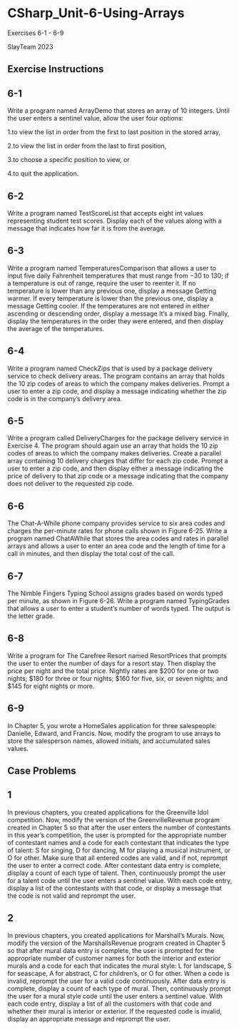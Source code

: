 # CSharp_Unit-6-Using-Arrays
Exercises 6-1 - 6-9

SlayTeam 2023

Exercise Instructions
----------------------------
6-1
--
Write a program named ArrayDemo that stores an array of 10 integers. Until the user enters a sentinel value, allow the user four options:

1.to view the list in order from the first to last position in the stored array,

2.to view the list in order from the last to first position,

3.to choose a specific position to view, or

4.to quit the application.

6-2
--
Write a program named TestScoreList that accepts eight int values representing student test scores. Display each of the values along with a message that indicates how far it is from the average.

6-3
--
Write a program named TemperaturesComparison that allows a user to input five daily Fahrenheit temperatures that must range from −30 to 130; if a temperature is out of range, require the user to reenter it. If no temperature is lower than any previous one, display a message Getting warmer. If every temperature is lower than the previous one, display a message Getting cooler. If the temperatures are not entered in either ascending or descending order, display a message It’s a mixed bag. Finally, display the temperatures in the order they were entered, and then display the average of the temperatures.

6-4
--
Write a program named CheckZips that is used by a package delivery service to check delivery areas. The program contains an array that holds the 10 zip codes of areas to which the company makes deliveries. Prompt a user to enter a zip code, and display a message indicating whether the zip code is in the company’s delivery area.

6-5
--
Write a program called DeliveryCharges for the package delivery service in Exercise 4. The program should again use an array that holds the 10 zip codes of areas to which the company makes deliveries. Create a parallel array containing 10 delivery charges that differ for each zip code. Prompt a user to enter a zip code, and then display either a message indicating the price of delivery to that zip code or a message indicating that the company does not deliver to the requested zip code.

6-6
--
The Chat-A-While phone company provides service to six area codes and charges the per-minute rates for phone calls shown in Figure 6-25. Write a program named ChatAWhile that stores the area codes and rates in parallel arrays and allows a user to enter an area code and the length of time for a call in minutes, and then display the total cost of the call.

6-7
--
The Nimble Fingers Typing School assigns grades based on words typed per minute, as shown in Figure 6-26. Write a program named TypingGrades that allows a user to enter a student’s number of words typed. The output is the letter grade.

6-8
--
Write a program for The Carefree Resort named ResortPrices that prompts the user to enter the number of days for a resort stay. Then display the price per night and the total price. Nightly rates are $200 for one or two nights; $180 for three or four nights; $160 for five, six, or seven nights; and $145 for eight nights or more.

6-9
--
In Chapter 5, you wrote a HomeSales application for three salespeople: Danielle, Edward, and Francis. Now, modify the program to use arrays to store the salesperson names, allowed initials, and accumulated sales values.

Case Problems
-----------------------
1
--
In previous chapters, you created applications for the Greenville Idol competition. Now, modify the version of the GreenvilleRevenue program created in Chapter 5 so that after the user enters the number of contestants in this year’s competition, the user is prompted for the appropriate number of contestant names and a code for each contestant that indicates the type of talent: S for singing, D for dancing, M for playing a musical instrument, or O for other. Make sure that all entered codes are valid, and if not, reprompt the user to enter a correct code. After contestant data entry is complete, display a count of each type of talent. Then, continuously prompt the user for a talent code until the user enters a sentinel value. With each code entry, display a list of the contestants with that code, or display a message that the code is not valid and reprompt the user.

2
--
In previous chapters, you created applications for Marshall’s Murals. Now, modify the version of the MarshallsRevenue program created in Chapter 5 so that after mural data entry is complete, the user is prompted for the appropriate number of customer names for both the interior and exterior murals and a code for each that indicates the mural style: L for landscape, S for seascape, A for abstract, C for children’s, or O for other. When a code is invalid, reprompt the user for a valid code continuously. After data entry is complete, display a count of each type of mural. Then, continuously prompt the user for a mural style code until the user enters a sentinel value. With each code entry, display a list of all the customers with that code and whether their mural is interior or exterior. If the requested code is invalid, display an appropriate message and reprompt the user.
